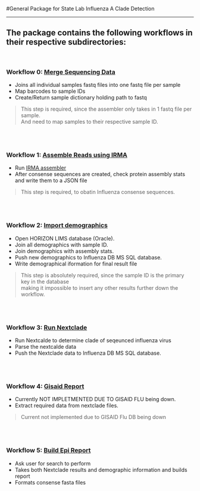 
#General Package for State Lab Influenza A Clade Detection
_______________________________________

## The package contains the following workflows in their respective subdirectories:

<br />

### **Workflow 0:** [Merge Sequencing Data](docs/WF_0_merge_seq_data.md)
 - Joins all individual samples fastq files into one fastq file per sample
 - Map barcodes to sample IDs
 - Create/Return sample dictionary holding path to fastq 

  > This step is required, since the assembler only takes in 1 fastq file per sample.<br>
  > And need to map samples to their respective sample ID.

<br />

<br />

### **Workflow 1:** [Assemble Reads using IRMA](docs/WF_1_irma.md)
 - Run [IRMA assembler](https://wonder.cdc.gov/amd/flu/irma/)
 - After consense sequences are created, check protein assembly stats and write them to a JSON file 

  > This step is required, to obatin Influenza consense sequences.<br>

<br />


<br />

### **Workflow 2:** [Import demographics](docs/WF_2_import_demos.md)
 - Open HORIZON LIMS database (Oracle).
 - Join all demographics with sample ID.
 - Join demographics with assembly stats.
 - Push new demographics to Influenza DB MS SQL database.
 - Write demographical iformation for final result file

  > This step is absolutely required, since the sample ID is the primary key in the database<br>
  > making it impossible to insert any other results further down the workflow.

<br />

<br />

### **Workflow 3:** [Run Nextclade](docs/WF_3_nextclade.md)
 - Run Nextcalde to determine clade of seqeunced influenza virus
 - Parse the nextcalde data
 - Push the Nextclade data to Influenza DB MS SQL database.
   
<br />
<br />

### **Workflow 4:** [Gisaid Report](docs/WF_4_gisaid_export.md)
 - Currently NOT IMPLETMENTED DUE TO GISAID FLU being down.
 - Extract required data from nextclade files.
 
  > Current not implemented due to GISAID Flu DB being down
  
<br />
<br />

### **Workflow 5:** [Build Epi Report](docs/WF_5_final_report.md)
 - Ask user for search to perform
 - Takes both Nextclade results and demographic information and builds report 
 - Formats consense fasta files


<br />

